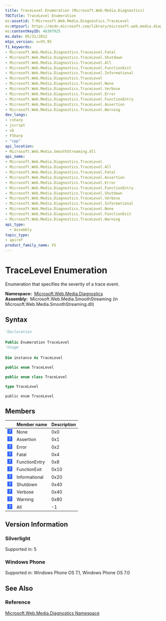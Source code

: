 ```yaml
---
title: TraceLevel Enumeration (Microsoft.Web.Media.Diagnostics)
TOCTitle: TraceLevel Enumeration
ms:assetid: T:Microsoft.Web.Media.Diagnostics.TraceLevel
ms:mtpsurl: https://msdn.microsoft.com/library/microsoft.web.media.diagnostics.tracelevel(v=VS.95)
ms:contentKeyID: 46307925
ms.date: 05/31/2012
mtps_version: v=VS.95
f1_keywords:
- Microsoft.Web.Media.Diagnostics.TraceLevel.Fatal
- Microsoft.Web.Media.Diagnostics.TraceLevel.Shutdown
- Microsoft.Web.Media.Diagnostics.TraceLevel.All
- Microsoft.Web.Media.Diagnostics.TraceLevel.FunctionExit
- Microsoft.Web.Media.Diagnostics.TraceLevel.Informational
- Microsoft.Web.Media.Diagnostics.TraceLevel
- Microsoft.Web.Media.Diagnostics.TraceLevel.None
- Microsoft.Web.Media.Diagnostics.TraceLevel.Verbose
- Microsoft.Web.Media.Diagnostics.TraceLevel.Error
- Microsoft.Web.Media.Diagnostics.TraceLevel.FunctionEntry
- Microsoft.Web.Media.Diagnostics.TraceLevel.Assertion
- Microsoft.Web.Media.Diagnostics.TraceLevel.Warning
dev_langs:
- csharp
- jscript
- vb
- FSharp
- "cpp"
api_location:
- Microsoft.Web.Media.SmoothStreaming.dll
api_name:
- Microsoft.Web.Media.Diagnostics.TraceLevel
- Microsoft.Web.Media.Diagnostics.TraceLevel.All
- Microsoft.Web.Media.Diagnostics.TraceLevel.Fatal
- Microsoft.Web.Media.Diagnostics.TraceLevel.Assertion
- Microsoft.Web.Media.Diagnostics.TraceLevel.Error
- Microsoft.Web.Media.Diagnostics.TraceLevel.FunctionEntry
- Microsoft.Web.Media.Diagnostics.TraceLevel.Shutdown
- Microsoft.Web.Media.Diagnostics.TraceLevel.Verbose
- Microsoft.Web.Media.Diagnostics.TraceLevel.Informational
- Microsoft.Web.Media.Diagnostics.TraceLevel.None
- Microsoft.Web.Media.Diagnostics.TraceLevel.FunctionExit
- Microsoft.Web.Media.Diagnostics.TraceLevel.Warning
api_type:
  - Assembly
topic_type:
- apiref
product_family_name: VS
---
```


# TraceLevel Enumeration

Enumeration that specifies the severity of a trace event.

**Namespace:**  [Microsoft.Web.Media.Diagnostics](microsoft-web-media-diagnostics-namespace_1.md)  
**Assembly:**  Microsoft.Web.Media.SmoothStreaming (in Microsoft.Web.Media.SmoothStreaming.dll)

## Syntax

```vb
'Declaration

Public Enumeration TraceLevel
'Usage

Dim instance As TraceLevel
```

```csharp
public enum TraceLevel
```

```cpp
public enum class TraceLevel
```

``` fsharp
type TraceLevel
```

```jscript
public enum TraceLevel
```

## Members

||Member name|Description|
|--- |--- |--- |
|![Supported by Windows Phone](images/Ff728255.slMobile(VS.95).gif "Supported by Windows Phone")|None|0x0|
|![Supported by Windows Phone](images/Ff728255.slMobile(VS.95).gif "Supported by Windows Phone")|Assertion|0x1|
|![Supported by Windows Phone](images/Ff728255.slMobile(VS.95).gif "Supported by Windows Phone")|Error|0x2|
|![Supported by Windows Phone](images/Ff728255.slMobile(VS.95).gif "Supported by Windows Phone")|Fatal|0x4|
|![Supported by Windows Phone](images/Ff728255.slMobile(VS.95).gif "Supported by Windows Phone")|FunctionEntry|0x8|
|![Supported by Windows Phone](images/Ff728255.slMobile(VS.95).gif "Supported by Windows Phone")|FunctionExit|0x10|
|![Supported by Windows Phone](images/Ff728255.slMobile(VS.95).gif "Supported by Windows Phone")|Informational|0x20|
|![Supported by Windows Phone](images/Ff728255.slMobile(VS.95).gif "Supported by Windows Phone")|Shutdown|0x40|
|![Supported by Windows Phone](images/Ff728255.slMobile(VS.95).gif "Supported by Windows Phone")|Verbose|0x40|
|![Supported by Windows Phone](images/Ff728255.slMobile(VS.95).gif "Supported by Windows Phone")|Warning|0x80|
|![Supported by Windows Phone](images/Ff728255.slMobile(VS.95).gif "Supported by Windows Phone")|All|-1|

## Version Information

### Silverlight

Supported in: 5  

### Windows Phone

Supported in: Windows Phone OS 7.1, Windows Phone OS 7.0  

## See Also

### Reference

[Microsoft.Web.Media.Diagnostics Namespace](microsoft-web-media-diagnostics-namespace_1.md)
